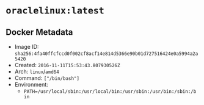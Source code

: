 # `oraclelinux:latest`

## Docker Metadata

- Image ID: `sha256:4fa40ffcfccd0f002cf8acf14e814d5366e90b01d727516424e0a5994a2a5420`
- Created: `2016-11-11T15:53:43.807930526Z`
- Arch: `linux`/`amd64`
- Command: `["/bin/bash"]`
- Environment:
  - `PATH=/usr/local/sbin:/usr/local/bin:/usr/sbin:/usr/bin:/sbin:/bin`
